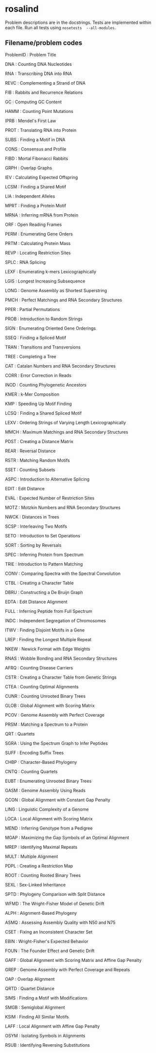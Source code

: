 # rosalind

Problem descriptions are in the docstrings. Tests are
implemented within each file. Run all tests using ``nosetests 
--all-modules``.

## Filename/problem codes

ProblemID : Problem Title

DNA 	:	Counting DNA Nucleotides

RNA 	:	Transcribing DNA into RNA	

REVC	:	Complementing a Strand of DNA	

FIB		:	Rabbits and Recurrence Relations	

GC  	:	Computing GC Content

HAMM	:	Counting Point Mutations	

IPRB	:	Mendel's First Law	

PROT	:	Translating RNA into Protein	

SUBS	:	Finding a Motif in DNA	

CONS	:	Consensus and Profile	

FIBD	:	Mortal Fibonacci Rabbits	

GRPH	:	Overlap Graphs	

IEV 	:	Calculating Expected Offspring	

LCSM	:	Finding a Shared Motif

LIA 	:	Independent Alleles

MPRT	:	Finding a Protein Motif

MRNA	:	Inferring mRNA from Protein

ORF 	:	Open Reading Frames

PERM	:	Enumerating Gene Orders

PRTM	:	Calculating Protein Mass

REVP	:	Locating Restriction Sites

SPLC	:	RNA Splicing

LEXF	:	Enumerating k-mers Lexicographically

LGIS	:	Longest Increasing Subsequence

LONG	:	Genome Assembly as Shortest Superstring

PMCH	:	Perfect Matchings and RNA Secondary Structures

PPER	:	Partial Permutations

PROB	:	Introduction to Random Strings

SIGN	:	Enumerating Oriented Gene Orderings

SSEQ	:	Finding a Spliced Motif

TRAN	:	Transitions and Transversions

TREE	:	Completing a Tree

CAT 	:	Catalan Numbers and RNA Secondary Structures

CORR	:	Error Correction in Reads

INOD	:	Counting Phylogenetic Ancestors

KMER	:	k-Mer Composition

KMP 	:	Speeding Up Motif Finding

LCSQ	:	Finding a Shared Spliced Motif

LEXV	:	Ordering Strings of Varying Length Lexicographically

MMCH	:	Maximum Matchings and RNA Secondary Structures

PDST	:	Creating a Distance Matrix

REAR	:	Reversal Distance

RSTR	:	Matching Random Motifs

SSET	:	Counting Subsets

ASPC	:	Introduction to Alternative Splicing

EDIT	:	Edit Distance

EVAL	:	Expected Number of Restriction Sites

MOTZ	:	Motzkin Numbers and RNA Secondary Structures

NWCK	:	Distances in Trees

SCSP	:	Interleaving Two Motifs

SETO	:	Introduction to Set Operations

SORT	:	Sorting by Reversals

SPEC	:	Inferring Protein from Spectrum

TRIE	:	Introduction to Pattern Matching

CONV	:	Comparing Spectra with the Spectral Convolution

CTBL	:	Creating a Character Table

DBRU	:	Constructing a De Bruijn Graph

EDTA	:	Edit Distance Alignment

FULL	:	Inferring Peptide from Full Spectrum

INDC	:	Independent Segregation of Chromosomes

ITWV	:	Finding Disjoint Motifs in a Gene

LREP	:	Finding the Longest Multiple Repeat

NKEW	:	Newick Format with Edge Weights

RNAS	:	Wobble Bonding and RNA Secondary Structures

AFRQ	:	Counting Disease Carriers

CSTR	:	Creating a Character Table from Genetic Strings

CTEA	:	Counting Optimal Alignments

CUNR	:	Counting Unrooted Binary Trees

GLOB	:	Global Alignment with Scoring Matrix

PCOV	:	Genome Assembly with Perfect Coverage

PRSM	:	Matching a Spectrum to a Protein

QRT 	:	Quartets

SGRA	:	Using the Spectrum Graph to Infer Peptides

SUFF	:	Encoding Suffix Trees

CHBP	:	Character-Based Phylogeny

CNTQ	:	Counting Quartets

EUBT	:	Enumerating Unrooted Binary Trees

GASM	:	Genome Assembly Using Reads

GCON	:	Global Alignment with Constant Gap Penalty

LING	:	Linguistic Complexity of a Genome

LOCA	:	Local Alignment with Scoring Matrix

MEND	:	Inferring Genotype from a Pedigree

MGAP	:	Maximizing the Gap Symbols of an Optimal Alignment

MREP	:	Identifying Maximal Repeats

MULT	:	Multiple Alignment

PDPL	:	Creating a Restriction Map

ROOT	:	Counting Rooted Binary Trees

SEXL	:	Sex-Linked Inheritance

SPTD	:	Phylogeny Comparison with Split Distance

WFMD	:	The Wright-Fisher Model of Genetic Drift

ALPH	:	Alignment-Based Phylogeny

ASMQ	:	Assessing Assembly Quality with N50 and N75

CSET	:	Fixing an Inconsistent Character Set

EBIN	:	Wright-Fisher's Expected Behavior

FOUN	:	The Founder Effect and Genetic Drift

GAFF	:	Global Alignment with Scoring Matrix and Affine Gap Penalty

GREP	:	Genome Assembly with Perfect Coverage and Repeats

OAP 	:	Overlap Alignment

QRTD	:	Quartet Distance

SIMS	:	Finding a Motif with Modifications

SMGB	:	Semiglobal Alignment

KSIM	:	Finding All Similar Motifs

LAFF	:	Local Alignment with Affine Gap Penalty

OSYM	:	Isolating Symbols in Alignments

RSUB	:	Identifying Reversing Substitutions
